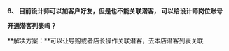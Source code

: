 <a name="bookmark38"></a>**6、 目前设计师可以加客户好友，但是也不能关联潜客， 可以给设计师岗位账号**

**开通潜客列表吗？**

**解决方案：**可以让导购或者店长操作关联潜客，去本店潜客列表关联



